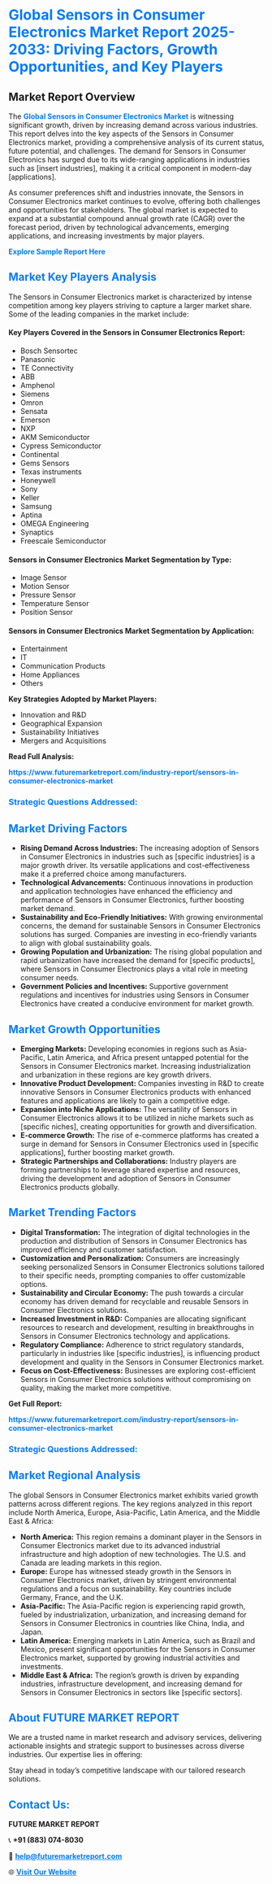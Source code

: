 <h1 style="color: #007BFF;">Global Sensors in Consumer Electronics Market Report 2025-2033: Driving Factors, Growth Opportunities, and Key Players</h1>

<section id="overview">
<h2>Market Report Overview</h2>
<p>The <a href="https://www.futuremarketreport.com/industry-report/sensors-in-consumer-electronics-market" style="color: #007BFF; text-decoration: none;"><strong>Global Sensors in Consumer Electronics Market</strong></a> is witnessing significant growth, driven by increasing demand across various industries. This report delves into the key aspects of the Sensors in Consumer Electronics market, providing a comprehensive analysis of its current status, future potential, and challenges. The demand for Sensors in Consumer Electronics has surged due to its wide-ranging applications in industries such as [insert industries], making it a critical component in modern-day [applications].</p>
<p>As consumer preferences shift and industries innovate, the Sensors in Consumer Electronics market continues to evolve, offering both challenges and opportunities for stakeholders. The global market is expected to expand at a substantial compound annual growth rate (CAGR) over the forecast period, driven by technological advancements, emerging applications, and increasing investments by major players.</p>
</section>

<section id="overview">
<p><a href="https://www.futuremarketreport.com/request-sample/reportId=116006" style="color: #007BFF; text-decoration: none;"><strong>Explore Sample Report Here</strong></a></p>
</section>

<section id="key-players">
<h2 style="color: #007BFF;">Market Key Players Analysis</h2>
<p>The Sensors in Consumer Electronics market is characterized by intense competition among key players striving to capture a larger market share. Some of the leading companies in the market include:</p>
<h4>Key Players Covered in the Sensors in Consumer Electronics Report:</h4>
<ul><li>Bosch Sensortec</li><li>Panasonic</li><li>TE Connectivity</li><li>ABB</li><li>Amphenol</li><li>Siemens</li><li>Omron</li><li>Sensata</li><li>Emerson</li><li>NXP</li><li>AKM Semiconductor</li><li>Cypress Semiconductor</li><li>Continental</li><li>Gems Sensors</li><li>Texas instruments</li><li>Honeywell</li><li>Sony</li><li>Keller</li><li>Samsung</li><li>Aptina</li><li>OMEGA Engineering</li><li>Synaptics</li><li>Freescale Semiconductor</li></ul>
<h4>Sensors in Consumer Electronics Market Segmentation by Type:</h4>
<ul><li>Image Sensor</li><li>Motion Sensor</li><li>Pressure Sensor</li><li>Temperature Sensor</li><li>Position Sensor</li></ul>

<h4>Sensors in Consumer Electronics Market Segmentation by Application:</h4>
<ul><li>Entertainment</li><li>IT</li><li>Communication Products</li><li>Home Appliances</li><li>Others</li></ul>
<p><strong>Key Strategies Adopted by Market Players:</strong></p>
<ul>
<li>Innovation and R&D</li>
<li>Geographical Expansion</li>
<li>Sustainability Initiatives</li>
<li>Mergers and Acquisitions</li>
</ul>
</section>

<section>
<p><strong>Read Full Analysis: </strong></p><a href="https://www.futuremarketreport.com/industry-report/sensors-in-consumer-electronics-market" style="color: #007BFF; text-decoration: none;"><strong>https://www.futuremarketreport.com/industry-report/sensors-in-consumer-electronics-market</strong></a>
<h3 style="color: #007BFF;">Strategic Questions Addressed:</h3>
</section>

<section id="driving-factors">
<h2 style="color: #007BFF;">Market Driving Factors</h2>
<ul>
<li><strong>Rising Demand Across Industries:</strong> The increasing adoption of Sensors in Consumer Electronics in industries such as [specific industries] is a major growth driver. Its versatile applications and cost-effectiveness make it a preferred choice among manufacturers.</li>
<li><strong>Technological Advancements:</strong> Continuous innovations in production and application technologies have enhanced the efficiency and performance of Sensors in Consumer Electronics, further boosting market demand.</li>
<li><strong>Sustainability and Eco-Friendly Initiatives:</strong> With growing environmental concerns, the demand for sustainable Sensors in Consumer Electronics solutions has surged. Companies are investing in eco-friendly variants to align with global sustainability goals.</li>
<li><strong>Growing Population and Urbanization:</strong> The rising global population and rapid urbanization have increased the demand for [specific products], where Sensors in Consumer Electronics plays a vital role in meeting consumer needs.</li>
<li><strong>Government Policies and Incentives:</strong> Supportive government regulations and incentives for industries using Sensors in Consumer Electronics have created a conducive environment for market growth.</li>
</ul>
</section>

<section id="growth-opportunities">
<h2 style="color: #007BFF;">Market Growth Opportunities</h2>
<ul>
<li><strong>Emerging Markets:</strong> Developing economies in regions such as Asia-Pacific, Latin America, and Africa present untapped potential for the Sensors in Consumer Electronics market. Increasing industrialization and urbanization in these regions are key growth drivers.</li>
<li><strong>Innovative Product Development:</strong> Companies investing in R&D to create innovative Sensors in Consumer Electronics products with enhanced features and applications are likely to gain a competitive edge.</li>
<li><strong>Expansion into Niche Applications:</strong> The versatility of Sensors in Consumer Electronics allows it to be utilized in niche markets such as [specific niches], creating opportunities for growth and diversification.</li>
<li><strong>E-commerce Growth:</strong> The rise of e-commerce platforms has created a surge in demand for Sensors in Consumer Electronics used in [specific applications], further boosting market growth.</li>
<li><strong>Strategic Partnerships and Collaborations:</strong> Industry players are forming partnerships to leverage shared expertise and resources, driving the development and adoption of Sensors in Consumer Electronics products globally.</li>
</ul>
</section>

<section id="trending-factors">
<h2 style="color: #007BFF;">Market Trending Factors</h2>
<ul>
<li><strong>Digital Transformation:</strong> The integration of digital technologies in the production and distribution of Sensors in Consumer Electronics has improved efficiency and customer satisfaction.</li>
<li><strong>Customization and Personalization:</strong> Consumers are increasingly seeking personalized Sensors in Consumer Electronics solutions tailored to their specific needs, prompting companies to offer customizable options.</li>
<li><strong>Sustainability and Circular Economy:</strong> The push towards a circular economy has driven demand for recyclable and reusable Sensors in Consumer Electronics solutions.</li>
<li><strong>Increased Investment in R&D:</strong> Companies are allocating significant resources to research and development, resulting in breakthroughs in Sensors in Consumer Electronics technology and applications.</li>
<li><strong>Regulatory Compliance:</strong> Adherence to strict regulatory standards, particularly in industries like [specific industries], is influencing product development and quality in the Sensors in Consumer Electronics market.</li>
<li><strong>Focus on Cost-Effectiveness:</strong> Businesses are exploring cost-efficient Sensors in Consumer Electronics solutions without compromising on quality, making the market more competitive.</li>
</ul>
</section>

<section>
<p><strong>Get Full Report: </strong></p><a href="https://www.futuremarketreport.com/industry-report/sensors-in-consumer-electronics-market" style="color: #007BFF; text-decoration: none;"><strong>https://www.futuremarketreport.com/industry-report/sensors-in-consumer-electronics-market</strong></a>
<h3 style="color: #007BFF;">Strategic Questions Addressed:</h3>
</section>


<section id="regional-analysis">
<h2 style="color: #007BFF;">Market Regional Analysis</h2>
<p>The global Sensors in Consumer Electronics market exhibits varied growth patterns across different regions. The key regions analyzed in this report include North America, Europe, Asia-Pacific, Latin America, and the Middle East & Africa:</p>
<ul>
<li><strong>North America:</strong> This region remains a dominant player in the Sensors in Consumer Electronics market due to its advanced industrial infrastructure and high adoption of new technologies. The U.S. and Canada are leading markets in this region.</li>
<li><strong>Europe:</strong> Europe has witnessed steady growth in the Sensors in Consumer Electronics market, driven by stringent environmental regulations and a focus on sustainability. Key countries include Germany, France, and the U.K.</li>
<li><strong>Asia-Pacific:</strong> The Asia-Pacific region is experiencing rapid growth, fueled by industrialization, urbanization, and increasing demand for Sensors in Consumer Electronics in countries like China, India, and Japan.</li>
<li><strong>Latin America:</strong> Emerging markets in Latin America, such as Brazil and Mexico, present significant opportunities for the Sensors in Consumer Electronics market, supported by growing industrial activities and investments.</li>
<li><strong>Middle East & Africa:</strong> The region’s growth is driven by expanding industries, infrastructure development, and increasing demand for Sensors in Consumer Electronics in sectors like [specific sectors].</li>
</ul>
</section>

<footer>
<h2 style="color: #007BFF;">About FUTURE MARKET REPORT</h2>
<p>We are a trusted name in market research and advisory services, delivering actionable insights and strategic support to businesses across diverse industries. Our expertise lies in offering:</p>

<p>Stay ahead in today’s competitive landscape with our tailored research solutions.</p>

<h2 style="color: #007BFF;">Contact Us:</h2>
<p><strong>FUTURE MARKET REPORT</strong></p>
<p>📞 <strong>+91 (883) 074-8030</strong></p>
<p>📧 <strong><a href="mailto:help@futuremarketreport.com" style="color: #007BFF;">help@futuremarketreport.com</a></strong></p>
<p>🌐 <strong><a href="https://www.futuremarketreport.com/" style="color: #007BFF;">Visit Our Website</a></strong></p>
</footer>